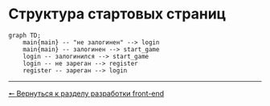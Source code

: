 # Структура стартовых страниц
```mermaid
graph TD;
	main{main} -- "не залогинен" --> login
	main{main} -- залогинен --> start_game
	login -- залогинился --> start_game
	login -- не зареган --> register
	register -- зареган --> login
```
***
[🠔 Вернуться к разделу разработки front-end](https://github.com/KirGenHeart/documentation/blob/main/front-end/front-end-dev.md)